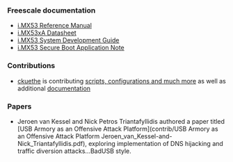### Freescale documentation

* [i.MX53 Reference Manual](http://cache.freescale.com/files/32bit/doc/ref_manual/iMX53RM.pdf)
* [i.MX53xA Datasheet](http://cache.freescale.com/files/32bit/doc/data_sheet/IMX53AEC.pdf)
* [i.MX53 System Development Guide](http://cache.freescale.com/files/32bit/doc/user_guide/MX53UG.pdf)
* [i.MX53 Secure Boot Application Note](http://cache.freescale.com/files/32bit/doc/app_note/AN4581.pdf)

### Contributions

* [ckuethe](https://github.com/ckuethe) is contributing [scripts, configurations and much more](https://github.com/ckuethe/usbarmory) as well as additional [documentation](https://github.com/ckuethe/usbarmory/wiki)

### Papers

* Jeroen van Kessel and Nick Petros Triantafyllidis authored a paper titled [USB Armory as an Offensive Attack Platform](contrib/USB Armory as an Offensive Attack Platform Jeroen_van_Kessel-and-Nick_Triantafyllidis.pdf), exploring implementation of DNS hijacking and traffic diversion attacks...BadUSB style.
